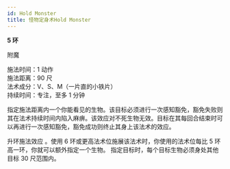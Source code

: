 ```yaml
---
id: Hold Monster
title: 怪物定身术Hold Monster
---
```


**5 环**

附魔

施法时间：1 动作  
施法距离：90 尺  
法术成分：V、S、M（一片直的小铁片）  
持续时间：专注，至多 1 分钟

指定施法距离内一个你能看见的生物。该目标必须进行一次感知豁免，豁免失败则其在法术持续时间内陷入麻痹。该效应对不死生物无效。目标在其每回合结束时可以再进行一次感知豁免，豁免成功则终止其身上该法术的效应。

升环施法效应
。使用 6 环或更高法术位施展该法术时，你使用的法术位每比 5 环高一环，你就可以额外指定一个生物。
指定目标时，每个目标生物必须身处其他目标 30 尺范围内。
